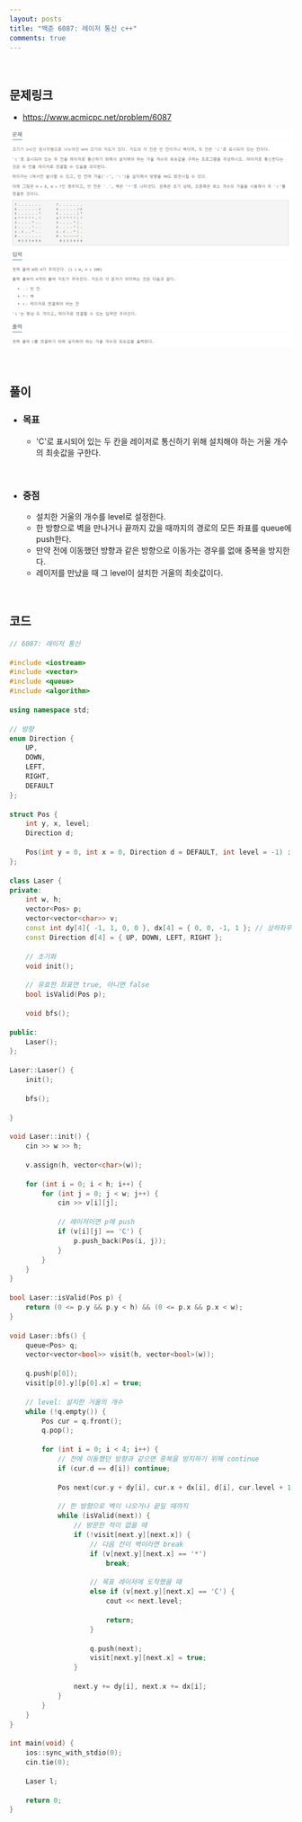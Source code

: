```yaml
---
layout: posts
title: "백준 6087: 레이저 통신 c++"
comments: true
---
```


<br>

## **문제링크**

* <https://www.acmicpc.net/problem/6087>   

![](https://github.com/ljh37694/ljh37694.github.io/blob/main/_captures/Baekjoon6087.PNG?raw=true)

<br>

## **풀이**
* ### **목표**
  * 'C'로 표시되어 있는 두 칸을 레이저로 통신하기 위해 설치해야 하는 거울 개수의 최솟값을 구한다.

<br>

* ### **중점**
  * 설치한 거울의 개수를 level로 설정한다.
  * 한 방향으로 벽을 만나거나 끝까지 갔을 때까지의 경로의 모든 좌표를 queue에 push한다.
  * 만약 전에 이동했던 방향과 같은 방향으로 이동가는 경우를 없애 중복을 방지한다.
  * 레이저를 만났을 때 그 level이 설치한 거울의 최솟값이다.

<br>

## **코드**
``` c++
// 6087: 레이저 통신

#include <iostream>
#include <vector>
#include <queue>
#include <algorithm>

using namespace std;

// 방향
enum Direction {
	UP,
	DOWN,
	LEFT,
	RIGHT,
	DEFAULT
};

struct Pos {
	int y, x, level;
	Direction d;

	Pos(int y = 0, int x = 0, Direction d = DEFAULT, int level = -1) : y(y), x(x), d(d), level(level) {}
};

class Laser {
private:
	int w, h;
	vector<Pos> p;
	vector<vector<char>> v;
	const int dy[4]{ -1, 1, 0, 0 }, dx[4] = { 0, 0, -1, 1 }; // 상하좌우
	const Direction d[4] = { UP, DOWN, LEFT, RIGHT };

	// 초기화
	void init();

	// 유효한 좌표면 true, 아니면 false
	bool isValid(Pos p);

	void bfs();

public:
	Laser();
};

Laser::Laser() {
	init();

	bfs();

}

void Laser::init() {
	cin >> w >> h;

	v.assign(h, vector<char>(w));

	for (int i = 0; i < h; i++) {
		for (int j = 0; j < w; j++) {
			cin >> v[i][j];

			// 레이저이면 p에 push
			if (v[i][j] == 'C') {
				p.push_back(Pos(i, j));
			}
		}
	}
}

bool Laser::isValid(Pos p) {
	return (0 <= p.y && p.y < h) && (0 <= p.x && p.x < w);
}

void Laser::bfs() {
	queue<Pos> q;
	vector<vector<bool>> visit(h, vector<bool>(w));

	q.push(p[0]);
	visit[p[0].y][p[0].x] = true;

	// level: 설치한 거울의 개수
	while (!q.empty()) {
		Pos cur = q.front();
		q.pop();

		for (int i = 0; i < 4; i++) {
			// 전에 이동했던 방향과 같으면 중복을 방지하기 위해 continue
			if (cur.d == d[i]) continue;

			Pos next(cur.y + dy[i], cur.x + dx[i], d[i], cur.level + 1);

			// 한 방향으로 벽이 나오거나 끝일 때까지
			while (isValid(next)) {
				// 방문한 적이 없을 때
				if (!visit[next.y][next.x]) {
					// 다음 칸이 벽이라면 break
					if (v[next.y][next.x] == '*')
						break;
					
					// 목표 레이저에 도착했을 때
					else if (v[next.y][next.x] == 'C') {
						cout << next.level;

						return;
					}

					q.push(next);
					visit[next.y][next.x] = true;
				}

				next.y += dy[i], next.x += dx[i];
			}
		}
	}
}

int main(void) {
	ios::sync_with_stdio(0);
	cin.tie(0);

	Laser l;

	return 0;
}
```
